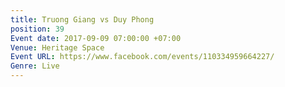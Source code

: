 ```yaml
---
title: Truong Giang vs Duy Phong
position: 39
Event date: 2017-09-09 07:00:00 +07:00
Venue: Heritage Space
Event URL: https://www.facebook.com/events/110334959664227/
Genre: Live
---
```


